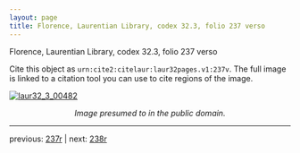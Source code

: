 ```yaml
---
layout: page
title: Florence, Laurentian Library, codex 32.3, folio 237 verso
---
```


Florence, Laurentian Library, codex 32.3, folio 237 verso

Cite this object as `urn:cite2:citelaur:laur32pages.v1:237v`.  The full image is linked to a citation tool you can use to cite regions of the image.

[![laur32_3_00482](http://www.homermultitext.org/iipsrv?IIIF=/project/homer/pyramidal/deepzoom/citelaur/laur32imgs/v1/laur32_3_00482.tif/full/800,/0/default.jpg)](http://www.homermultitext.org/ict2/?urn=urn:cite2:citelaur:laur32imgs.v1:laur32_3_00482) 

<p style="text-align: center; font-style: italic;">Image presumed to in the public domain.</p>

---

previous: [237r](../237r/) | next: [238r](../238r/)